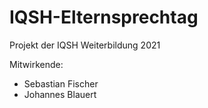 # IQSH-Elternsprechtag

Projekt der IQSH Weiterbildung 2021

Mitwirkende:
  * Sebastian Fischer
  * Johannes Blauert

